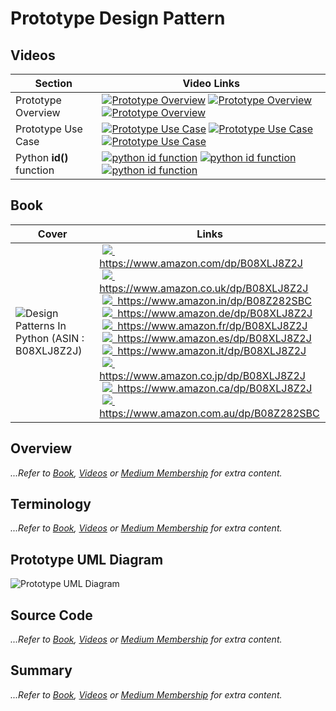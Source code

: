 # Prototype Design Pattern

## Videos

Section | Video Links
-|-
Prototype Overview | <a id="udemyVideoLink" href="https://www.udemy.com/course/design-patterns-in-python/learn/lecture/16396926/?referralCode=7493DBBBF97FF2B0D24D" target="_blank" title="Prototype Overview"><img src="/img/udemy_btn_sm.gif" alt="Prototype Overview"/></a>&nbsp;<a id="ytVideoLink" href="https://youtu.be/2tFv9Rf2XGg&list=PLKWUX7aMnlEJzRvCXnwFEdk_WJDNjMDOo" target="_blank" title="Prototype Overview"><img src="/img/yt_btn_sm.gif" alt="Prototype Overview"/></a>&nbsp;<a id="skillShareVideoLink" href="https://skl.sh/34SM2Xg" target="_blank" title="Prototype Overview"><img src="/img/skillshare_btn_sm.gif" alt="Prototype Overview"/></a>
Prototype Use Case | <a id="udemyVideoLink" href="https://www.udemy.com/course/design-patterns-in-python/learn/lecture/25362134/?referralCode=7493DBBBF97FF2B0D24D" target="_blank" title="Prototype Use Case"><img src="/img/udemy_btn_sm.gif" alt="Prototype Use Case"/></a>&nbsp;<a id="ytVideoLink" href="https://youtu.be/kiMgCLXckU0&list=PLKWUX7aMnlEJzRvCXnwFEdk_WJDNjMDOo" target="_blank" title="Prototype Use Case"><img src="/img/yt_btn_sm.gif" alt="Prototype Use Case"/></a>&nbsp;<a id="skillShareVideoLink" href="https://skl.sh/34SM2Xg" target="_blank" title="Prototype Use Case"><img src="/img/skillshare_btn_sm.gif" alt="Prototype Use Case"/></a>
Python **id()** function | <a id="udemyVideoLink" href="https://www.udemy.com/course/design-patterns-in-python/learn/lecture/25362172/?referralCode=7493DBBBF97FF2B0D24D" target="_blank" title="python id function"><img src="/img/udemy_btn_sm.gif" alt="python id function"/></a>&nbsp;<a id="ytVideoLink" href="https://youtu.be/tgbGqu3OQD8&list=PLKWUX7aMnlEJzRvCXnwFEdk_WJDNjMDOo" target="_blank" title="python id function"><img src="/img/yt_btn_sm.gif" alt="python id function"/></a>&nbsp;<a id="skillShareVideoLink" href="https://skl.sh/34SM2Xg" target="_blank" title="python id function"><img src="/img/skillshare_btn_sm.gif" alt="python id function"/></a>

## Book 

Cover | Links
-|-
![Design Patterns In Python (ASIN : B08XLJ8Z2J)](/img/design_patterns_in_python_book_125x178.jpg) | &nbsp;<a href="https://www.amazon.com/dp/B08XLJ8Z2J"><img src="/img/flag_us.gif">&nbsp; https://www.amazon.com/dp/B08XLJ8Z2J</a><br/>&nbsp;<a href="https://www.amazon.co.uk/dp/B08XLJ8Z2J"><img src="/img/flag_uk.gif">&nbsp; https://www.amazon.co.uk/dp/B08XLJ8Z2J</a><br/>&nbsp;<a href="https://www.amazon.in/dp/B08Z282SBC"><img src="/img/flag_in.gif">&nbsp; https://www.amazon.in/dp/B08Z282SBC</a><br/>&nbsp;<a href="https://www.amazon.de/dp/B08XLJ8Z2J"><img src="/img/flag_de.gif">&nbsp; https://www.amazon.de/dp/B08XLJ8Z2J</a><br/>&nbsp;<a href="https://www.amazon.fr/dp/B08XLJ8Z2J"><img src="/img/flag_fr.gif">&nbsp; https://www.amazon.fr/dp/B08XLJ8Z2J</a><br/>&nbsp;<a href="https://www.amazon.es/dp/B08XLJ8Z2J"><img src="/img/flag_es.gif">&nbsp; https://www.amazon.es/dp/B08XLJ8Z2J</a><br/>&nbsp;<a href="https://www.amazon.it/dp/B08XLJ8Z2J"><img src="/img/flag_it.gif">&nbsp; https://www.amazon.it/dp/B08XLJ8Z2J</a><br/>&nbsp;<a href="https://www.amazon.co.jp/dp/B08XLJ8Z2J"><img src="/img/flag_jp.gif">&nbsp; https://www.amazon.co.jp/dp/B08XLJ8Z2J</a><br/>&nbsp;<a href="https://www.amazon.ca/dp/B08XLJ8Z2J"><img src="/img/flag_ca.gif">&nbsp; https://www.amazon.ca/dp/B08XLJ8Z2J</a><br/>&nbsp;<a href="https://www.amazon.com.au/dp/B08Z282SBC"><img src="/img/flag_au.gif">&nbsp; https://www.amazon.com.au/dp/B08Z282SBC</a>

## Overview

_...Refer to [Book](https://www.amazon.com/dp/B08Z282SBC), [Videos](#videos) or [Medium Membership](https://sean-bradley.medium.com/membership) for extra content._

## Terminology

_...Refer to [Book](https://www.amazon.com/dp/B08Z282SBC), [Videos](#videos) or [Medium Membership](https://sean-bradley.medium.com/membership) for extra content._

## Prototype UML Diagram

![Prototype UML Diagram](/img/prototype_concept.svg)

## Source Code

_...Refer to [Book](https://www.amazon.com/dp/B08Z282SBC), [Videos](#videos) or [Medium Membership](https://sean-bradley.medium.com/membership) for extra content._

## Summary

_...Refer to [Book](https://www.amazon.com/dp/B08Z282SBC), [Videos](#videos) or [Medium Membership](https://sean-bradley.medium.com/membership) for extra content._